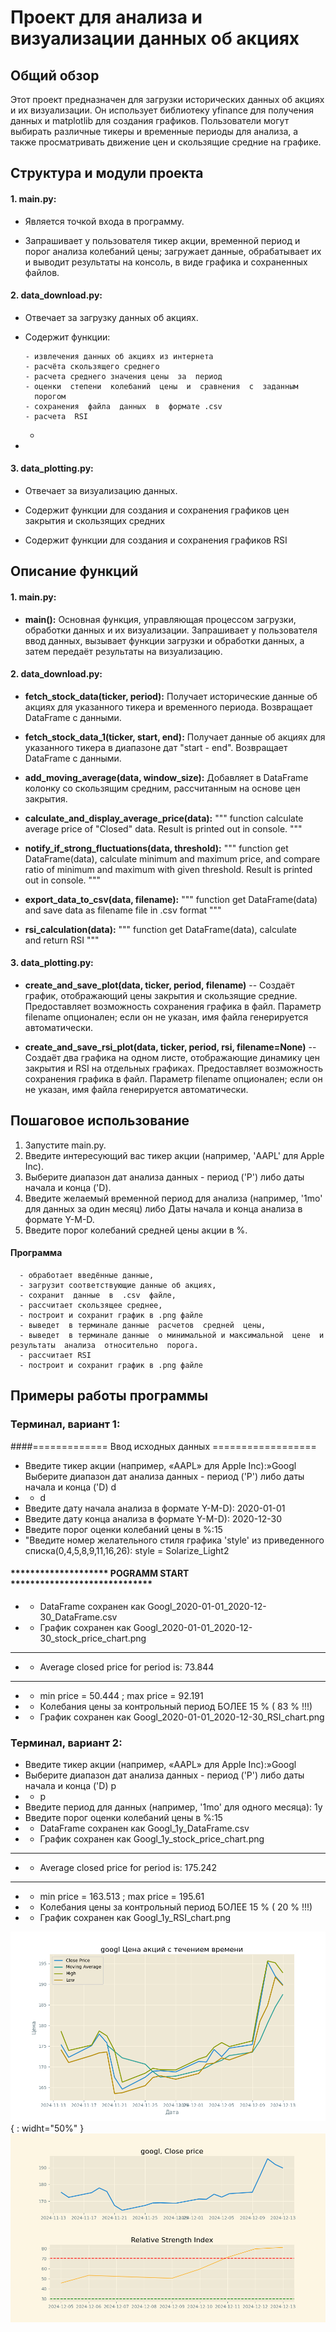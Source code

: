 

# Проект для анализа и визуализации данных об акциях

## Общий обзор

Этот проект предназначен для загрузки исторических данных об акциях и их визуализации. Он использует библиотеку yfinance для получения данных и matplotlib для создания графиков. Пользователи могут выбирать различные тикеры и временные периоды для анализа, а также просматривать движение цен и скользящие средние на графике.

## Структура и модули проекта

#### 1. **main.py:**

- Является точкой входа в программу.

- Запрашивает у пользователя тикер акции,  временной период  и   порог  анализа  колебаний  цены; загружает данные, обрабатывает их и выводит результаты на  консоль,  в виде графика  и  сохраненных  файлов.

#### 2. **data_download.py:**

- Отвечает за загрузку данных об акциях.

- Содержит функции:

      - извлечения данных об акциях из интернета   
      - расчёта скользящего среднего  
      - расчета среднего значения цены  за  период  
      - оценки  степени  колебаний  цены  и  сравнения  с  заданным
        порогом
      - сохранения  файла  данных  в  формате .csv
      - расчета  RSI
  - 
-

#### 3. **data_plotting.py:**

- Отвечает за визуализацию данных.

- Содержит функции для создания и сохранения графиков цен закрытия и скользящих средних
- Содержит  функции для  создания и сохранения графиков RSI

      
      
## Описание функций

#### 1. **main.py:**

- **main():** Основная функция, управляющая процессом загрузки, обработки данных и их визуализации. Запрашивает у пользователя ввод данных, вызывает функции загрузки и обработки данных, а затем передаёт результаты на визуализацию.

#### 2. **data_download.py:**

- **fetch_stock_data(ticker, period):** 
    Получает исторические данные об акциях для указанного тикера и временного периода. Возвращает DataFrame с данными.

- **fetch_stock_data_1(ticker, start, end):** 
    Получает данные об акциях для указанного тикера в диапазоне дат "start - end". Возвращает DataFrame с данными.

- **add_moving_average(data, window_size):** 
    Добавляет в DataFrame колонку со скользящим средним, рассчитанным на основе цен закрытия.

- **calculate_and_display_average_price(data):**
    """
    function calculate average price of "Closed" data.
    Result is printed out in console.
    """
- **notify_if_strong_fluctuations(data, threshold):**
    """
    function get DataFrame(data),  calculate minimum  and maximum
    price, and compare ratio of minimum  and maximum  with
    given threshold. Result is printed out in console.
    """
- **export_data_to_csv(data, filename):**
    """
    function get DataFrame(data) and save
    data as filename file in .csv format
    """
- **rsi_calculation(data):**
    """
    function get DataFrame(data),  calculate  
    and return RSI
    """
#### 3. **data_plotting.py:**

- **create_and_save_plot(data, ticker, period, filename)** 
--  Создаёт график, отображающий цены закрытия и скользящие средние. Предоставляет возможность сохранения графика в файл. Параметр filename опционален; если он не указан, имя файла генерируется автоматически.

- **create_and_save_rsi_plot(data, ticker, period, rsi, filename=None)**
--  Создаёт два  графика на одном листе, отображающие динамику цен закрытия и RSI  на отдельных  графиках. Предоставляет возможность сохранения графика в файл. Параметр filename опционален; если он не указан, имя файла генерируется автоматически.

## Пошаговое использование

1. Запустите main.py.
2. Введите интересующий вас тикер акции (например, 'AAPL' для Apple Inc).
3. Выберите диапазон дат анализа  данных - период ('P')  либо даты начала и конца ('D). 
4. Введите желаемый временной период для анализа (например, '1mo' для данных за один месяц)
   либо  Даты начала и конца  анализа в формате Y-M-D.
5. Введите порог  колебаний  средней  цены  акции в %.


#### Программа

      - обработает введённые данные, 
      - загрузит соответствующие данные об акциях, 
      - сохранит  данные  в  .csv  файле,  
      - рассчитает скользящее среднее,  
      - построит и сохранит график в .png файле  
      - выведет  в терминале данные  расчетов  средней  цены,
      - выведет  в терминале данные  о минимальной и максимальной  цене  и  результаты  анализа  относительно  порога.
      - рассчитает RSI
      - построит и сохранит график в .png файле

## Примеры работы программы

### Терминал,  вариант 1:
####============= Ввод  исходных  данных ==================
- Введите тикер акции (например, «AAPL» для Apple Inc):»Googl
Выберите диапазон дат анализа данных - период ('P') либо даты начала и конца ('D) d
 - - d
- Введите дату начала анализа в формате Y-M-D): 2020-01-01
- Введите дату конца анализа в формате Y-M-D): 2020-12-30
- Введите порог оценки колебаний цены в %:15
- "Введите номер желательного стиля графика 'style' из  приведенного списка(0,4,5,8,9,11,16,26):
style = Solarize_Light2
#### ******************** POGRAMM  START *****************************
 - - DataFrame сохранен как Googl_2020-01-01_2020-12-30_DataFrame.csv
 - - График сохранен как Googl_2020-01-01_2020-12-30_stock_price_chart.png
--------------------------------------------------
 - - Average closed price for period is: 73.844
--------------------------------------------------
 - - min price = 50.444 ; max price = 92.191
 - - Колебания цены за контрольный период БОЛЕЕ 15 % ( 83 % !!!)
 - - График сохранен как Googl_2020-01-01_2020-12-30_RSI_chart.png

### Терминал, вариант 2:
 - Введите тикер акции (например, «AAPL» для Apple Inc):»Googl
 - Выберите диапазон дат анализа данных - период ('P') либо даты начала и конца ('D) p
 - - p
 - Введите период для данных (например, '1mo' для одного месяца): 1y
 - Введите порог оценки колебаний цены в %:15
 - - DataFrame сохранен как Googl_1y_DataFrame.csv
 - - График сохранен как Googl_1y_stock_price_chart.png
--------------------------------------------------
 - - Average closed price for period is: 175.242
--------------------------------------------------
- - min price = 163.513 ; max price = 195.61
- - Колебания цены за контрольный период БОЛЕЕ 15 % ( 20 % !!!)
- - График сохранен как Googl_1y_RSI_chart.png

![Alt_text](Googl_5y_stock_price_chart.png){ : widht="50%" }
![Alt_text](Googl_5y_RSI_chart.png)

